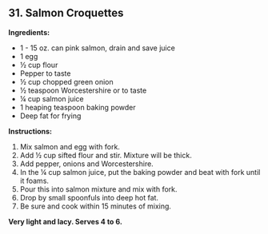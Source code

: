 ## 31. Salmon Croquettes

**Ingredients:**
- 1 - 15 oz. can pink salmon, drain and save juice
- 1 egg
- ½ cup flour
- Pepper to taste
- ½ cup chopped green onion
- ½ teaspoon Worcestershire or to taste
- ¼ cup salmon juice
- 1 heaping teaspoon baking powder
- Deep fat for frying

**Instructions:**
1. Mix salmon and egg with fork.
2. Add ½ cup sifted flour and stir. Mixture will be thick.
3. Add pepper, onions and Worcestershire.
4. In the ¼ cup salmon juice, put the baking powder and beat with fork until it foams.
5. Pour this into salmon mixture and mix with fork.
6. Drop by small spoonfuls into deep hot fat.
7. Be sure and cook within 15 minutes of mixing.

**Very light and lacy. Serves 4 to 6.**
